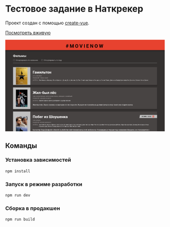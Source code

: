 # Тестовое задание в Наткрекер

Проект создан с помощью [create-vue](https://github.com/vuejs/create-vue).

[Посмотреть вживую](https://ncracker.staskozin.ru/)

[![Скриншот макета](screenshot.png)](https://ncracker.staskozin.ru/)

## Команды

### Установка зависимостей

```sh
npm install
```

### Запуск в режиме разработки

```sh
npm run dev
```

### Сборка в продакшен

```sh
npm run build
```
